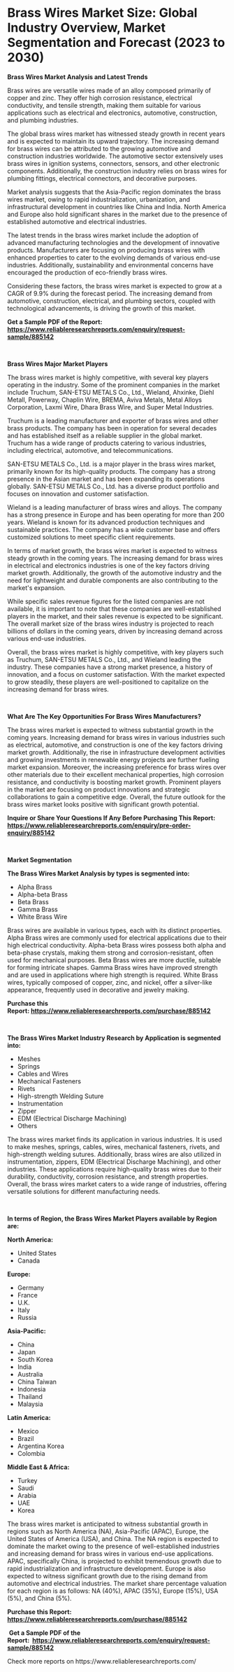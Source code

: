 <p><h1>Brass Wires Market Size: Global Industry Overview, Market Segmentation and Forecast (2023 to 2030)</h1></p><p><strong>Brass Wires Market Analysis and Latest Trends</strong></p>
<p><p>Brass wires are versatile wires made of an alloy composed primarily of copper and zinc. They offer high corrosion resistance, electrical conductivity, and tensile strength, making them suitable for various applications such as electrical and electronics, automotive, construction, and plumbing industries.</p><p>The global brass wires market has witnessed steady growth in recent years and is expected to maintain its upward trajectory. The increasing demand for brass wires can be attributed to the growing automotive and construction industries worldwide. The automotive sector extensively uses brass wires in ignition systems, connectors, sensors, and other electronic components. Additionally, the construction industry relies on brass wires for plumbing fittings, electrical connectors, and decorative purposes.</p><p>Market analysis suggests that the Asia-Pacific region dominates the brass wires market, owing to rapid industrialization, urbanization, and infrastructural development in countries like China and India. North America and Europe also hold significant shares in the market due to the presence of established automotive and electrical industries.</p><p>The latest trends in the brass wires market include the adoption of advanced manufacturing technologies and the development of innovative products. Manufacturers are focusing on producing brass wires with enhanced properties to cater to the evolving demands of various end-use industries. Additionally, sustainability and environmental concerns have encouraged the production of eco-friendly brass wires.</p><p>Considering these factors, the brass wires market is expected to grow at a CAGR of 9.9% during the forecast period. The increasing demand from automotive, construction, electrical, and plumbing sectors, coupled with technological advancements, is driving the growth of this market.</p></p>
<p><strong>Get a Sample PDF of the Report:&nbsp; <a href="https://www.reliableresearchreports.com/enquiry/request-sample/885142">https://www.reliableresearchreports.com/enquiry/request-sample/885142</a></strong></p>
<p>&nbsp;</p>
<p><strong>Brass Wires Major Market Players</strong></p>
<p><p>The brass wires market is highly competitive, with several key players operating in the industry. Some of the prominent companies in the market include Truchum, SAN-ETSU METALS Co., Ltd., Wieland, Ahxinke, Diehl Metall, Powerway, Chaplin Wire, BREMA, Aviva Metals, Metal Alloys Corporation, Laxmi Wire, Dhara Brass Wire, and Super Metal Industries.</p><p>Truchum is a leading manufacturer and exporter of brass wires and other brass products. The company has been in operation for several decades and has established itself as a reliable supplier in the global market. Truchum has a wide range of products catering to various industries, including electrical, automotive, and telecommunications.</p><p>SAN-ETSU METALS Co., Ltd. is a major player in the brass wires market, primarily known for its high-quality products. The company has a strong presence in the Asian market and has been expanding its operations globally. SAN-ETSU METALS Co., Ltd. has a diverse product portfolio and focuses on innovation and customer satisfaction.</p><p>Wieland is a leading manufacturer of brass wires and alloys. The company has a strong presence in Europe and has been operating for more than 200 years. Wieland is known for its advanced production techniques and sustainable practices. The company has a wide customer base and offers customized solutions to meet specific client requirements.</p><p>In terms of market growth, the brass wires market is expected to witness steady growth in the coming years. The increasing demand for brass wires in electrical and electronics industries is one of the key factors driving market growth. Additionally, the growth of the automotive industry and the need for lightweight and durable components are also contributing to the market's expansion.</p><p>While specific sales revenue figures for the listed companies are not available, it is important to note that these companies are well-established players in the market, and their sales revenue is expected to be significant. The overall market size of the brass wires industry is projected to reach billions of dollars in the coming years, driven by increasing demand across various end-use industries.</p><p>Overall, the brass wires market is highly competitive, with key players such as Truchum, SAN-ETSU METALS Co., Ltd., and Wieland leading the industry. These companies have a strong market presence, a history of innovation, and a focus on customer satisfaction. With the market expected to grow steadily, these players are well-positioned to capitalize on the increasing demand for brass wires.</p></p>
<p>&nbsp;</p>
<p><strong>What Are The Key Opportunities For Brass Wires Manufacturers?</strong></p>
<p><p>The brass wires market is expected to witness substantial growth in the coming years. Increasing demand for brass wires in various industries such as electrical, automotive, and construction is one of the key factors driving market growth. Additionally, the rise in infrastructure development activities and growing investments in renewable energy projects are further fueling market expansion. Moreover, the increasing preference for brass wires over other materials due to their excellent mechanical properties, high corrosion resistance, and conductivity is boosting market growth. Prominent players in the market are focusing on product innovations and strategic collaborations to gain a competitive edge. Overall, the future outlook for the brass wires market looks positive with significant growth potential.</p></p>
<p><strong>Inquire or Share Your Questions If Any Before Purchasing This Report: <a href="https://www.reliableresearchreports.com/enquiry/pre-order-enquiry/885142">https://www.reliableresearchreports.com/enquiry/pre-order-enquiry/885142</a></strong></p>
<p>&nbsp;</p>
<p><strong>Market Segmentation</strong></p>
<p><strong>The Brass Wires Market Analysis by types is segmented into:</strong></p>
<p><ul><li>Alpha Brass</li><li>Alpha-beta Brass</li><li>Beta Brass</li><li>Gamma Brass</li><li>White Brass Wire</li></ul></p>
<p><p>Brass wires are available in various types, each with its distinct properties. Alpha Brass wires are commonly used for electrical applications due to their high electrical conductivity. Alpha-beta Brass wires possess both alpha and beta-phase crystals, making them strong and corrosion-resistant, often used for mechanical purposes. Beta Brass wires are more ductile, suitable for forming intricate shapes. Gamma Brass wires have improved strength and are used in applications where high strength is required. White Brass wires, typically composed of copper, zinc, and nickel, offer a silver-like appearance, frequently used in decorative and jewelry making.</p></p>
<p><strong>Purchase this Report:&nbsp;<a href="https://www.reliableresearchreports.com/purchase/885142">https://www.reliableresearchreports.com/purchase/885142</a></strong></p>
<p>&nbsp;</p>
<p><strong>The Brass Wires Market Industry Research by Application is segmented into:</strong></p>
<p><ul><li>Meshes</li><li>Springs</li><li>Cables and Wires</li><li>Mechanical Fasteners</li><li>Rivets</li><li>High-strength Welding Suture</li><li>Instrumentation</li><li>Zipper</li><li>EDM (Electrical Discharge Machining)</li><li>Others</li></ul></p>
<p><p>The brass wires market finds its application in various industries. It is used to make meshes, springs, cables, wires, mechanical fasteners, rivets, and high-strength welding sutures. Additionally, brass wires are also utilized in instrumentation, zippers, EDM (Electrical Discharge Machining), and other industries. These applications require high-quality brass wires due to their durability, conductivity, corrosion resistance, and strength properties. Overall, the brass wires market caters to a wide range of industries, offering versatile solutions for different manufacturing needs.</p></p>
<p>&nbsp;</p>
<p><strong>In terms of Region, the Brass Wires Market Players available by Region are:</strong></p>
<p>
    <p> <strong> North America: </strong>
        <ul>
            <li>United States</li>
            <li>Canada</li>
        </ul>
        </p> 
    <p> <strong> Europe: </strong>
        <ul>
            <li>Germany</li>
            <li>France</li>
            <li>U.K.</li>
            <li>Italy</li>
            <li>Russia</li>
        </ul>
        </p> 
    <p> <strong> Asia-Pacific: </strong>
        <ul>
            <li>China</li>
            <li>Japan</li>
            <li>South Korea</li>
            <li>India</li>
            <li>Australia</li>
            <li>China Taiwan</li>
            <li>Indonesia</li>
            <li>Thailand</li>
            <li>Malaysia</li>
        </ul>
        </p> 
    <p> <strong> Latin America: </strong>
        <ul>
            <li>Mexico</li>
            <li>Brazil</li>
            <li>Argentina Korea</li>
            <li>Colombia</li>
        </ul>
        </p> 
    <p> <strong> Middle East & Africa: </strong>
        <ul>
            <li>Turkey</li>
            <li>Saudi</li>
            <li>Arabia</li>
            <li>UAE</li>
            <li>Korea</li>
        </ul>
    </p>
    </p>
<p><p>The brass wires market is anticipated to witness substantial growth in regions such as North America (NA), Asia-Pacific (APAC), Europe, the United States of America (USA), and China. The NA region is expected to dominate the market owing to the presence of well-established industries and increasing demand for brass wires in various end-use applications. APAC, specifically China, is projected to exhibit tremendous growth due to rapid industrialization and infrastructure development. Europe is also expected to witness significant growth due to the rising demand from automotive and electrical industries. The market share percentage valuation for each region is as follows: NA (40%), APAC (35%), Europe (15%), USA (5%), and China (5%).</p></p>
<p><strong>Purchase this Report: <a href="https://www.reliableresearchreports.com/purchase/885142">https://www.reliableresearchreports.com/purchase/885142</a></strong></p>
<p>&nbsp;<strong>Get a Sample PDF of the Report:&nbsp;&nbsp;<a href="https://www.reliableresearchreports.com/enquiry/request-sample/885142">https://www.reliableresearchreports.com/enquiry/request-sample/885142</a></strong></p>
<p><strong></strong></p>
<p>Check more reports on https://www.reliableresearchreports.com/</p>